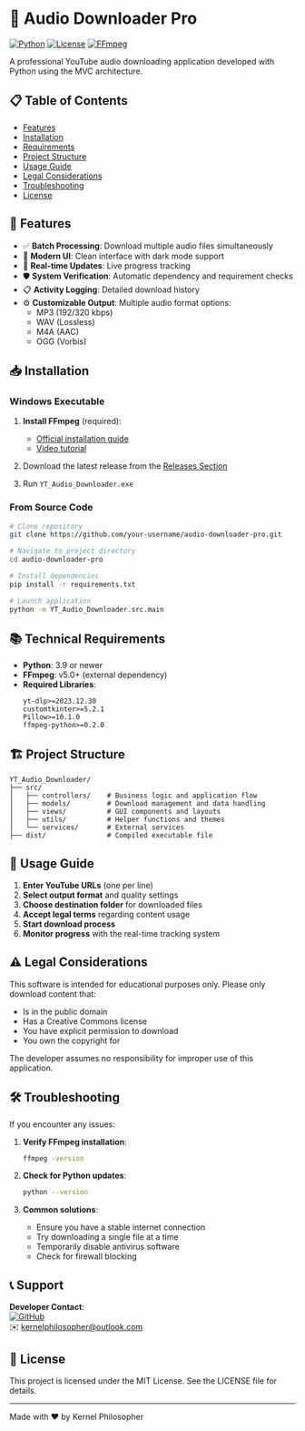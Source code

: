# 🎵 Audio Downloader Pro

[![Python](https://img.shields.io/badge/Python-3.9%2B-blue.svg)](https://www.python.org/)
[![License](https://img.shields.io/badge/License-MIT-green.svg)](https://opensource.org/licenses/MIT)
[![FFmpeg](https://img.shields.io/badge/FFmpeg-Required-important)](https://ffmpeg.org/)

A professional YouTube audio downloading application developed with Python using the MVC architecture.

## 📋 Table of Contents

- [Features](#-features)
- [Installation](#-installation)
- [Requirements](#-technical-requirements)
- [Project Structure](#-project-structure)
- [Usage Guide](#-usage-guide)
- [Legal Considerations](#-legal-considerations)
- [Troubleshooting](#-troubleshooting)
- [License](#-license)

## 🌟 Features

- ✅ **Batch Processing**: Download multiple audio files simultaneously
- 🎨 **Modern UI**: Clean interface with dark mode support
- 🔄 **Real-time Updates**: Live progress tracking
- 🛡️ **System Verification**: Automatic dependency and requirement checks
- 📋 **Activity Logging**: Detailed download history
- ⚙️ **Customizable Output**: Multiple audio format options:
  - MP3 (192/320 kbps)
  - WAV (Lossless)
  - M4A (AAC)
  - OGG (Vorbis)

## 📥 Installation

### Windows Executable

1. **Install FFmpeg** (required):
   - [Official installation guide](https://ffmpeg.org/download.html)
   - [Video tutorial](https://youtu.be/JR36oH35Fgg)
2. Download the latest release from the [Releases Section](https://github.com/KernelPhilosopher/Audio-Downloader-Pro/tree/main/YT_Audio_Downloader/dist)

3. Run `YT_Audio_Downloader.exe`

### From Source Code

```bash
# Clone repository
git clone https://github.com/your-username/audio-downloader-pro.git

# Navigate to project directory
cd audio-downloader-pro

# Install dependencies
pip install -r requirements.txt

# Launch application
python -m YT_Audio_Downloader.src.main
```

## 📚 Technical Requirements

- **Python**: 3.9 or newer
- **FFmpeg**: v5.0+ (external dependency)
- **Required Libraries**:
  ```
  yt-dlp>=2023.12.30
  customtkinter>=5.2.1
  Pillow>=10.1.0
  ffmpeg-python>=0.2.0
  ```

## 🏗️ Project Structure

```
YT_Audio_Downloader/
├── src/
│   ├── controllers/    # Business logic and application flow
│   ├── models/         # Download management and data handling
│   ├── views/          # GUI components and layouts
│   ├── utils/          # Helper functions and themes
│   └── services/       # External services
├── dist/               # Compiled executable file
```

## 🚀 Usage Guide

1. **Enter YouTube URLs** (one per line)
2. **Select output format** and quality settings
3. **Choose destination folder** for downloaded files
4. **Accept legal terms** regarding content usage
5. **Start download process**
6. **Monitor progress** with the real-time tracking system

## ⚠️ Legal Considerations

This software is intended for educational purposes only. Please only download content that:

- Is in the public domain
- Has a Creative Commons license
- You have explicit permission to download
- You own the copyright for

The developer assumes no responsibility for improper use of this application.

## 🛠️ Troubleshooting

If you encounter any issues:

1. **Verify FFmpeg installation**:

   ```bash
   ffmpeg -version
   ```

2. **Check for Python updates**:

   ```bash
   python --version
   ```

3. **Common solutions**:
   - Ensure you have a stable internet connection
   - Try downloading a single file at a time
   - Temporarily disable antivirus software
   - Check for firewall blocking

## 📞 Support

**Developer Contact**:  
[![GitHub](https://img.shields.io/badge/GitHub-Profile-black)](https://github.com/KernelPhilosopher)  
✉️ kernelphilosopher@outlook.com

## 📄 License

This project is licensed under the MIT License. See the LICENSE file for details.

---

Made with ❤️ by Kernel Philosopher
